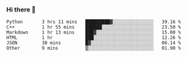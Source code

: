 ### Hi there 👋

<!--START_SECTION:waka-->

```text
Python       3 hrs 11 mins   █████████▓░░░░░░░░░░░░░░░   39.16 %
C++          1 hr 55 mins    ██████░░░░░░░░░░░░░░░░░░░   23.50 %
Markdown     1 hr 13 mins    ███▓░░░░░░░░░░░░░░░░░░░░░   15.00 %
HTML         1 hr            ███░░░░░░░░░░░░░░░░░░░░░░   12.26 %
JSON         30 mins         █▓░░░░░░░░░░░░░░░░░░░░░░░   06.14 %
Other        9 mins          ▒░░░░░░░░░░░░░░░░░░░░░░░░   01.90 %
```

<!--END_SECTION:waka-->
